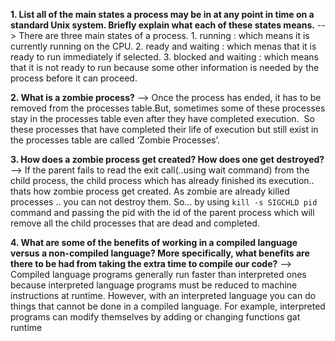 **1. List all of the main states a process may be in at any point in time on a standard Unix system. Briefly explain what each of these states means.**
-->   There are three main states of a process.
      1.  running  : which means it is currently running on the CPU.
      2.  ready and waiting :  which menas that it is ready to run immediately if selected.
      3.  blocked and waiting :  which means that it is not ready to run because some other 
                                 information is needed by the process before it can proceed. 

**2. What is a zombie process?**
-->  Once the process has ended, it has to be removed from the processes table.But, sometimes some of these processes stay      in the processes table even after they have completed execution.
​     So these processes that have completed their life of execution but still exist in the processes table are called          ‘Zombie Processes’. 

**3. How does a zombie process get created? How does one get destroyed?**
-->  If the parent fails to read the exit call(..using wait command) from the child process, the child process which has 
     already finished its execution.. thats how zombie process get created.
     As zombie are already killed processes .. you can not destroy them. So... by using 
            `kill -s SIGCHLD pid`
     command and passing the pid with the id of the parent process which  will remove all the child processes that are dead and completed.
         
**4. What are some of the benefits of working in a compiled language versus a non-compiled language? More specifically, what benefits are there to be had from taking the extra time to compile our code?**
-->  Compiled language programs generally run faster than interpreted ones because interpreted language programs must be        reduced to machine instructions at runtime. However, with an interpreted language you can do things that cannot be         done in a compiled language. For example, interpreted programs can modify themselves by adding or changing functions       gat runtime

